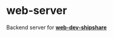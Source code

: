 # web-server
Backend server for [**web-dev-shipshare**](https://github.com/CuichanWu/web-dev-shipshare)
